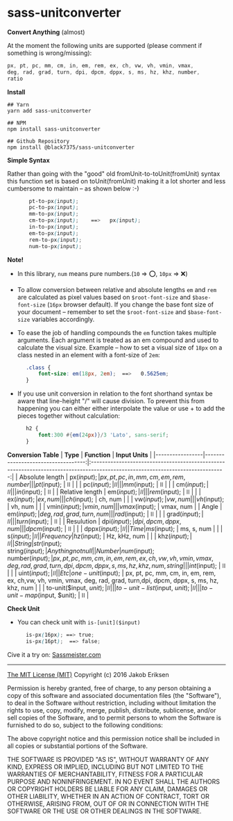 sass-unitconverter
==============

**Convert Anything** (almost)

At the moment the following units are supported (please comment if something is wrong/missing):

````SCSS
px, pt, pc, mm, cm, in, em, rem, ex, ch, vw, vh, vmin, vmax,
deg, rad, grad, turn, dpi, dpcm, dppx, s, ms, hz, khz, number,
ratio
````

**Install**
````shell
## Yarn
yarn add sass-unitconverter

## NPM
npm install sass-unitconverter

## Github Repository
npm install @black7375/sass-unitconverter
````


**Simple Syntax**

Rather than going with the "good" old fromUnit-to-toUnit(fromUnit) syntax this function set is based on toUnit(fromUnit) making it a lot shorter and less cumbersome to maintain – as shown below :-)

````SCSS
       pt-to-px(input);
       pc-to-px(input);
       mm-to-px(input);
       cm-to-px(input);    ==>   px(input);
       in-to-px(input);
       em-to-px(input);
       rem-to-px(input);
       num-to-px(input);
`````
**Note!**

* In this library, `num` means pure numbers.(`10` => :o:, `10px` => :x:)

* To allow conversion between relative and absolute lengths `em` and `rem` are calculated as pixel values based on `$root-font-size` and `$base-font-size` (`16px` browser default). If you change the base font size of your document – remember to set the `$root-font-size` and `$base-font-size` variables accordingly.

* To ease the job of handling compounds the `em` function takes multiple arguments. Each argument is treated as an em compound and used to calculate the visual size.
Example – how to set a visual size of `18px` on a class nested in an element with a font-size of `2em`:
````SCSS
      .class {
          font-size: em(18px, 2em);  ==>   0.5625em;
      }
`````
* If you use unit conversion in relation to the font shorthand syntax be aware that line-height "/" will cause division. To prevent this from happening you can either either interpolate the value or use + to add the pieces together without calculation:
````SCSS
      h2 { 
          font:300 #{em(24px)}/3 'Lato', sans-serif;
      }
````

**Conversion Table**
| **Type**        |                       **Function** | **Input Units**                                                                                                                |
|-----------------|-----------------------------------:|:------------------------------------------------------------------------------------------------------------------------------:|
| Absolute length |                        px($input); | px, pt, pc, in, mm, cm, em, rem, number                                                                                        |
|                 |                        pt($input); | ǀǀ                                                                                                                             |
|                 |                        pc($input); | ǀǀ                                                                                                                             |
|                 |                        mm($input); | ǀǀ                                                                                                                             |
|                 |                        cm($input); | ǀǀ                                                                                                                             |
|                 |                        in($input); | ǀǀ                                                                                                                             |
| Relative length |                        em($input); | ǀǀ                                                                                                                             |
|                 |                       rem($input); | ǀǀ                                                                                                                             |
|                 |                        ex($input); | ex, num                                                                                                                        |
|                 |                        ch($input); | ch, num                                                                                                                        |
|                 |                        vw($input); | vw, num                                                                                                                        |
|                 |                        vh($input); | vh, num                                                                                                                        |
|                 |                      vmin($input); | vmin, num                                                                                                                      |
|                 |                      vmax($input); | vmax, num                                                                                                                      |
| Angle           |                        em($input); | deg, rad, grad, turn, num                                                                                                      |
|                 |                       rad($input); | ǀǀ                                                                                                                             |
|                 |                      grad($input); | ǀǀ                                                                                                                             |
|                 |                      turn($input); | ǀǀ                                                                                                                             |
| Resulution      |                       dpi($input); | dpi, dpcm, dppx, num                                                                                                           |
|                 |                      dpcm($input); | ǀǀ                                                                                                                             |
|                 |                      dppx($input); | ǀǀ                                                                                                                             |
| Time            |                        ms($input); | ms, s, num                                                                                                                     |
|                 |                         s($input); | ǀǀ                                                                                                                             |
| Frequency       |                        hz($input); | Hz, kHz, num                                                                                                                   |
|                 |                       khz($input); | ǀǀ                                                                                                                             |
| String          | str($input);  <br> string($input); | Anything not null                                                                                                              |
| Number          |  num($input); <br> number($input); | px, pt, pc, mm, cm, in,  em, rem, ex, ch,vw, vh, vmin, vmax, deg, rad, grad, turn,dpi, dpcm, dppx, s, ms, hz, khz, num, string |
|                 |                       int($input); | ǀǀ                                                                                                                             |
|                 |                      uint($input); | ǀǀ                                                                                                                             |
| Etc             |                  one-unit($input); | px, pt, pc, mm, cm, in,  em, rem, ex, ch,vw, vh, vmin, vmax, deg, rad, grad, turn,dpi, dpcm, dppx, s, ms, hz, khz, num         |
|                 |            to-unit($input, $unit); | ǀǀ                                                                                                                             |
|                 |       to-unit-list($input, $unit); | ǀǀ                                                                                                                             |
|                 |        to-unit-map($input, $unit); | ǀǀ                                                                                                                             |

**Check Unit**

* You can check unit with `is-[unit]($input)`
````SCSS
      is-px(16px); ==> true;
      is-px(16pt);  ==> false;
`````


Cive it a try on:
[Sassmeister.com](http://www.sassmeister.com/gist/5943041498e406ff2d1d452ac2c31c9f)


<hr>


[The MIT License (MIT)](https://opensource.org/licenses/MIT)
Copyright (c) 2016 Jakob Eriksen

Permission is hereby granted, free of charge, to any person obtaining a copy of this software and associated documentation files (the "Software"), to deal in the Software without restriction, including without limitation the rights to use, copy, modify, merge, publish, distribute, sublicense, and/or sell copies of the Software, and to permit persons to whom the Software is furnished to do so, subject to the following conditions:

The above copyright notice and this permission notice shall be included in all copies or substantial portions of the Software.

THE SOFTWARE IS PROVIDED "AS IS", WITHOUT WARRANTY OF ANY KIND, EXPRESS OR IMPLIED, INCLUDING BUT NOT LIMITED TO THE WARRANTIES OF MERCHANTABILITY, FITNESS FOR A PARTICULAR PURPOSE AND NONINFRINGEMENT. IN NO EVENT SHALL THE AUTHORS OR COPYRIGHT HOLDERS BE LIABLE FOR ANY CLAIM, DAMAGES OR OTHER LIABILITY, WHETHER IN AN ACTION OF CONTRACT, TORT OR OTHERWISE, ARISING FROM, OUT OF OR IN CONNECTION WITH THE SOFTWARE OR THE USE OR OTHER DEALINGS IN THE SOFTWARE.
